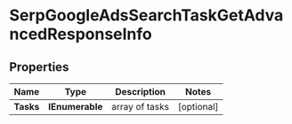 # SerpGoogleAdsSearchTaskGetAdvancedResponseInfo


## Properties

| Name | Type | Description | Notes |
|------------ | ------------- | ------------- | -------------|
**Tasks** | **IEnumerable<SerpGoogleAdsSearchTaskGetAdvancedTaskInfo>** | array of tasks |[optional]|